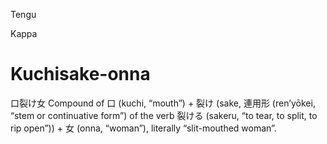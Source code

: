 
Tengu

Kappa

# Kuchisake-onna
口裂け女
Compound of 口 (kuchi, “mouth”) +‎ 裂け (sake, 連用形 (ren’yōkei, “stem or continuative form”) of the verb 裂ける (sakeru, “to tear, to split, to rip open”)) +‎ 女 (onna, “woman”), literally “slit-mouthed woman”. 
